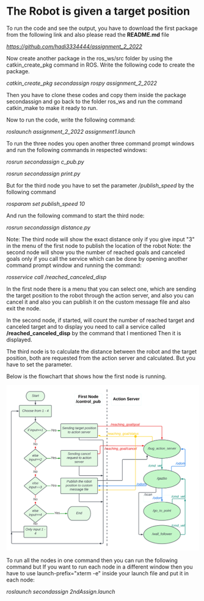 # The Robot is given a target position  

To run the code and see the output, you have to download the first package from the following link and also please read the **README.md** file

*https://github.com/hadi3334444/assignment_2_2022*

Now create another package in the ros_ws/src folder by using the catkin_create_pkg command in ROS. Write the following code to create the package.

*catkin_create_pkg* *secondassign* *rospy* *assignment_2_2022*

Then you have to clone these codes and copy them inside the package secondassign and go back to the folder ros_ws and run the command catkin_make to make it ready to run.

Now to run the code, write the following command:

*roslaunch* *assignment_2_2022* *assignment1.launch*

To run the three nodes you open another three command prompt windows and run the following commands in respected windows:

*rosrun* *secondassign* *c_pub.py*

*rosrun* *secondassign* *print.py*

But for the third node you have to set the parameter */publish_speed* by the following command

*rosparam* *set* *publish_speed* *10*

And run the following command to start the third node:

*rosrun* *secondassign* *distance.py*


Note: The third node will show the exact distance only if you give input "3" in the menu of the first node to publish the location of the robot
Note: the second node will show you the number of reached goals and canceled goals only if you call the service which can be done by opening another command prompt window and running the command:

*rosservice* *call* */reached_canceled_disp*   



In the first node there is a menu that you can select one, which are sending the target position to the robot through the action server, and also you can cancel it and also you can publish it on the custom message file and also exit the node.
 
In the second node, if started, will count the number of reached target and canceled target and to display you need to call a service called **/reached_canceled_disp** by the command that I mentioned Then it is displayed.

The third node is to calculate the distance between the robot and the target position, both are requested from the action server and calculated. But you have to set the parameter.



Below is the flowchart that shows how the first node is running. 

![Tux, the Linux mascot](/image/flowchart.png)

To run all the nodes in one command then you can run the following command but If you want to run each node in a different window then you have to use launch-prefix="xterm -e" inside your launch file and put it in each node:

*roslaunch* *secondassign* *2ndAssign.launch*
